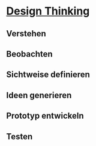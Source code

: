 # [Design Thinking](https://digitaleneuordnung.de/blog/design-thinking-methode) 
## Verstehen 
## Beobachten 
## Sichtweise definieren 
## Ideen generieren 
## Prototyp entwickeln 

## Testen 


<!--stackedit_data:
eyJoaXN0b3J5IjpbNzMzMTA2NzQzLC0yMTA5NDMxNTQzLDM5NT
YwOTQ4Ml19
-->